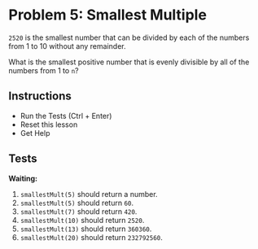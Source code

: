 # Problem 5: Smallest Multiple

`2520` is the smallest number that can be divided by each of the numbers from 1 to 10 without any remainder.

What is the smallest positive number that is evenly divisible by all of the numbers from 1 to `n`?

## Instructions

* Run the Tests (Ctrl + Enter)
* Reset this lesson
* Get Help

## Tests

**Waiting:**

1.  `smallestMult(5)` should return a number.
2.  `smallestMult(5)` should return `60`.
3.  `smallestMult(7)` should return `420`.
4.  `smallestMult(10)` should return `2520`.
5.  `smallestMult(13)` should return `360360`.
6.  `smallestMult(20)` should return `232792560`.